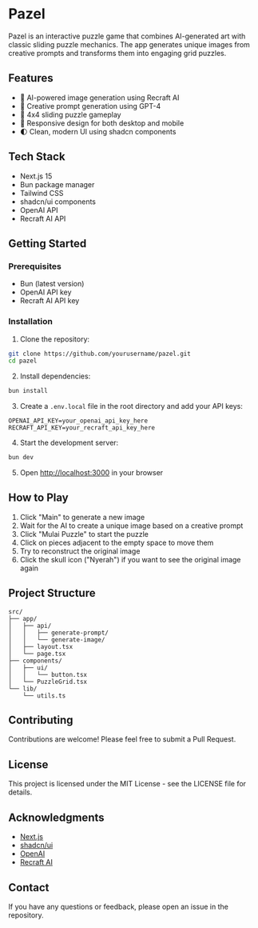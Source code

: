 # Pazel

Pazel is an interactive puzzle game that combines AI-generated art with classic sliding puzzle mechanics. The app generates unique images from creative prompts and transforms them into engaging grid puzzles.

## Features

- 🎨 AI-powered image generation using Recraft AI
- 🤖 Creative prompt generation using GPT-4
- 🧩 4x4 sliding puzzle gameplay
- 📱 Responsive design for both desktop and mobile
- 🌓 Clean, modern UI using shadcn components

## Tech Stack

- Next.js 15
- Bun package manager
- Tailwind CSS
- shadcn/ui components
- OpenAI API
- Recraft AI API

## Getting Started

### Prerequisites

- Bun (latest version)
- OpenAI API key
- Recraft AI API key

### Installation

1. Clone the repository:
```bash
git clone https://github.com/yourusername/pazel.git
cd pazel
```

2. Install dependencies:
```bash
bun install
```

3. Create a `.env.local` file in the root directory and add your API keys:
```env
OPENAI_API_KEY=your_openai_api_key_here
RECRAFT_API_KEY=your_recraft_api_key_here
```

4. Start the development server:
```bash
bun dev
```

5. Open [http://localhost:3000](http://localhost:3000) in your browser

## How to Play

1. Click "Main" to generate a new image
2. Wait for the AI to create a unique image based on a creative prompt
3. Click "Mulai Puzzle" to start the puzzle
4. Click on pieces adjacent to the empty space to move them
5. Try to reconstruct the original image
6. Click the skull icon ("Nyerah") if you want to see the original image again

## Project Structure

```
src/
├── app/
│   ├── api/
│   │   ├── generate-prompt/
│   │   └── generate-image/
│   ├── layout.tsx
│   └── page.tsx
├── components/
│   ├── ui/
│   │   └── button.tsx
│   └── PuzzleGrid.tsx
└── lib/
    └── utils.ts
```

## Contributing

Contributions are welcome! Please feel free to submit a Pull Request.

## License

This project is licensed under the MIT License - see the LICENSE file for details.

## Acknowledgments

- [Next.js](https://nextjs.org/)
- [shadcn/ui](https://ui.shadcn.com/)
- [OpenAI](https://openai.com/)
- [Recraft AI](https://www.recraft.ai/)

## Contact

If you have any questions or feedback, please open an issue in the repository.
